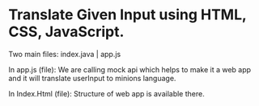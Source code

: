 # Translate Given Input using HTML, CSS, JavaScript.

Two main files: 
index.java | app.js 

In app.js (file): We are calling mock api which helps to make it a web app and it will translate userInput to minions language. 

In Index.Html (file): Structure of web app is available there. 